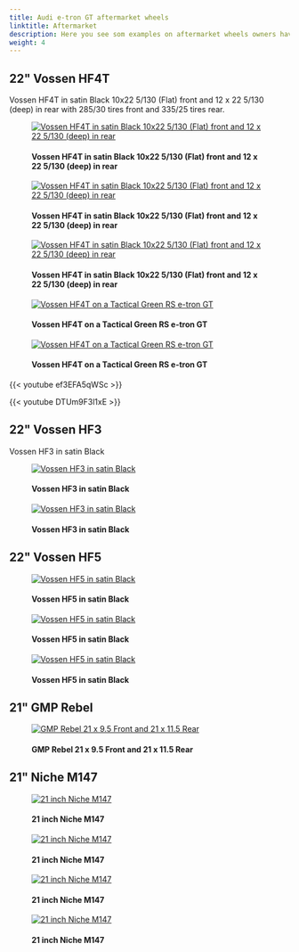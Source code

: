 ```yaml
---
title: Audi e-tron GT aftermarket wheels
linktitle: Aftermarket
description: Here you see som examples on aftermarket wheels owners have put on their Audi e-tron GT and Audi RS e-tron GT
weight: 4
---
```

<!-- markdownlint-disable MD033 -->
## 22" Vossen HF4T

Vossen HF4T in satin Black 10x22 5/130 (Flat) front and 12 x 22 5/130 (deep) in rear with 285/30 tires front and 335/25 tires rear.

<figure>
    <a href="https://media.electrichasgoneaudi.net/multimedia/models/e-tron-gt/exterior/wheels/aftermarket/vossen_hf4t_1.jpg">
        <img src="https://media.electrichasgoneaudi.net/multimedia/models/e-tron-gt/exterior/wheels/aftermarket/vossen_hf4t_1s.jpg" alt="Vossen HF4T in satin Black 10x22 5/130 (Flat) front and 12 x 22 5/130 (deep) in rear" title="Vossen HF4T in satin Black 10x22 5/130 (Flat) front and 12 x 22 5/130 (deep) in rear">
    </a>
    <figcaption><h4>Vossen HF4T in satin Black 10x22 5/130 (Flat) front and 12 x 22 5/130 (deep) in rear</h4></figcaption>
</figure>

<figure>
    <a href="https://media.electrichasgoneaudi.net/multimedia/models/e-tron-gt/exterior/wheels/aftermarket/vossen_hf4t_2.jpg">
        <img src="https://media.electrichasgoneaudi.net/multimedia/models/e-tron-gt/exterior/wheels/aftermarket/vossen_hf4t_2s.jpg" alt="Vossen HF4T in satin Black 10x22 5/130 (Flat) front and 12 x 22 5/130 (deep) in rear" title="Vossen HF4T in satin Black 10x22 5/130 (Flat) front and 12 x 22 5/130 (deep) in rear">
    </a>
    <figcaption><h4>Vossen HF4T in satin Black 10x22 5/130 (Flat) front and 12 x 22 5/130 (deep) in rear</h4></figcaption>
</figure>

<figure>
    <a href="https://media.electrichasgoneaudi.net/multimedia/models/e-tron-gt/exterior/wheels/aftermarket/vossen_hf4t_3.jpg">
        <img src="https://media.electrichasgoneaudi.net/multimedia/models/e-tron-gt/exterior/wheels/aftermarket/vossen_hf4t_3s.jpg" alt="Vossen HF4T in satin Black 10x22 5/130 (Flat) front and 12 x 22 5/130 (deep) in rear" title="Vossen HF4T in satin Black 10x22 5/130 (Flat) front and 12 x 22 5/130 (deep) in rear">
    </a>
    <figcaption><h4>Vossen HF4T in satin Black 10x22 5/130 (Flat) front and 12 x 22 5/130 (deep) in rear</h4></figcaption>
</figure>

<figure>
    <a href="https://media.electrichasgoneaudi.net/multimedia/models/e-tron-gt/exterior/wheels/aftermarket/vossen_hf4t_4.jpg">
        <img src="https://media.electrichasgoneaudi.net/multimedia/models/e-tron-gt/exterior/wheels/aftermarket/vossen_hf4t_4s.jpg" alt="Vossen HF4T on a Tactical Green RS e-tron GT" title="Vossen HF4T on a Tactical Green RS e-tron GT">
    </a>
    <figcaption><h4>Vossen HF4T on a Tactical Green RS e-tron GT</h4></figcaption>
</figure>

<figure>
    <a href="https://media.electrichasgoneaudi.net/multimedia/models/e-tron-gt/exterior/wheels/aftermarket/vossen_hf4t_5.jpg">
        <img src="https://media.electrichasgoneaudi.net/multimedia/models/e-tron-gt/exterior/wheels/aftermarket/vossen_hf4t_5s.jpg" alt="Vossen HF4T on a Tactical Green RS e-tron GT" title="Vossen HF4T on a Tactical Green RS e-tron GT">
    </a>
    <figcaption><h4>Vossen HF4T on a Tactical Green RS e-tron GT</h4></figcaption>
</figure>

{{< youtube ef3EFA5qWSc >}}

{{< youtube DTUm9F3l1xE >}}

## 22" Vossen HF3

Vossen HF3 in satin Black 

<figure>
    <a href="https://media.electrichasgoneaudi.net/multimedia/models/e-tron-gt/exterior/wheels/aftermarket/vossen_hf3_5.jpg">
        <img src="https://media.electrichasgoneaudi.net/multimedia/models/e-tron-gt/exterior/wheels/aftermarket/vossen_hf3_5s.jpg" alt="Vossen HF3 in satin Black" title="Vossen HF3 in satin Black">
    </a>
    <figcaption><h4>Vossen HF3 in satin Black</h4></figcaption>
</figure>

<figure>
    <a href="https://media.electrichasgoneaudi.net/multimedia/models/e-tron-gt/exterior/wheels/aftermarket/vossen_hf3_6.jpg">
        <img src="https://media.electrichasgoneaudi.net/multimedia/models/e-tron-gt/exterior/wheels/aftermarket/vossen_hf3_6s.jpg" alt="Vossen HF3 in satin Black" title="Vossen HF3 in satin Black">
    </a>
    <figcaption><h4>Vossen HF3 in satin Black</h4></figcaption>
</figure>

## 22" Vossen HF5 

<figure>
    <a href="https://media.electrichasgoneaudi.net/multimedia/models/e-tron-gt/exterior/wheels/aftermarket/vossen_hf5_1.jpg">
        <img src="https://media.electrichasgoneaudi.net/multimedia/models/e-tron-gt/exterior/wheels/aftermarket/vossen_hf5_1s.jpg" alt="Vossen HF5 in satin Black" title="Vossen HF5 in satin Black">
    </a>
    <figcaption><h4>Vossen HF5 in satin Black</h4></figcaption>
</figure>

<figure>
    <a href="https://media.electrichasgoneaudi.net/multimedia/models/e-tron-gt/exterior/wheels/aftermarket/vossen_hf5_2.jpg">
        <img src="https://media.electrichasgoneaudi.net/multimedia/models/e-tron-gt/exterior/wheels/aftermarket/vossen_hf5_2s.jpg" alt="Vossen HF5 in satin Black" title="Vossen HF5 in satin Black">
    </a>
    <figcaption><h4>Vossen HF5 in satin Black</h4></figcaption>
</figure>

<figure>
    <a href="https://media.electrichasgoneaudi.net/multimedia/models/e-tron-gt/exterior/wheels/aftermarket/vossen_hf5_3.jpg">
        <img src="https://media.electrichasgoneaudi.net/multimedia/models/e-tron-gt/exterior/wheels/aftermarket/vossen_hf5_3s.jpg" alt="Vossen HF5 in satin Black" title="Vossen HF5 in satin Black">
    </a>
    <figcaption><h4>Vossen HF5 in satin Black</h4></figcaption>
</figure>

## 21" GMP Rebel

<figure>
    <a href="https://media.electrichasgoneaudi.net/multimedia/models/e-tron-gt/exterior/wheels/aftermarket/gmp_rebel_1.jpg">
        <img src="https://media.electrichasgoneaudi.net/multimedia/models/e-tron-gt/exterior/wheels/aftermarket/gmp_rebel_1s.jpg" alt="GMP Rebel 21 x 9.5 Front and 21 x 11.5 Rear" title="GMP Rebel 21 x 9.5 Front and 21 x 11.5 Rear">
    </a>
    <figcaption><h4>GMP Rebel 21 x 9.5 Front and 21 x 11.5 Rear</h4></figcaption>
</figure>


## 21" Niche M147

<figure>
    <a href="https://media.electrichasgoneaudi.net/multimedia/models/e-tron-gt/exterior/wheels/aftermarket/niche_1.jpg">
        <img src="https://media.electrichasgoneaudi.net/multimedia/models/e-tron-gt/exterior/wheels/aftermarket/niche_1s.jpg" alt="21 inch Niche M147" title="21 inch Niche M147">
    </a>
    <figcaption><h4>21 inch Niche M147</h4></figcaption>
</figure>


<figure>
    <a href="https://media.electrichasgoneaudi.net/multimedia/models/e-tron-gt/exterior/wheels/aftermarket/niche_.jpg">
        <img src="https://media.electrichasgoneaudi.net/multimedia/models/e-tron-gt/exterior/wheels/aftermarket/niche_2s.jpg" alt="21 inch Niche M147" title="21 inch Niche M147">
    </a>
    <figcaption><h4>21 inch Niche M147</h4></figcaption>
</figure>


<figure>
    <a href="https://media.electrichasgoneaudi.net/multimedia/models/e-tron-gt/exterior/wheels/aftermarket/niche_3.jpg">
        <img src="https://media.electrichasgoneaudi.net/multimedia/models/e-tron-gt/exterior/wheels/aftermarket/niche_3s.jpg" alt="21 inch Niche M147" title="21 inch Niche M147">
    </a>
    <figcaption><h4>21 inch Niche M147</h4></figcaption>
</figure>


<figure>
    <a href="https://media.electrichasgoneaudi.net/multimedia/models/e-tron-gt/exterior/wheels/aftermarket/niche_4.jpg">
        <img src="https://media.electrichasgoneaudi.net/multimedia/models/e-tron-gt/exterior/wheels/aftermarket/niche_4s.jpg" alt="21 inch Niche M147" title="21 inch Niche M147">
    </a>
    <figcaption><h4>21 inch Niche M147</h4></figcaption>
</figure>